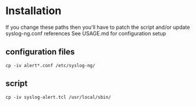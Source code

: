 # Installation
If you change these paths then you'll have to patch the script and/or update syslog-ng.conf references
See USAGE.md for configuration setup

## configuration files
```
cp -iv alert*.conf /etc/syslog-ng/
```

## script
```
cp -iv syslog-alert.tcl /usr/local/sbin/
```
